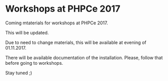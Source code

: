 # Workshops at PHPCe 2017

Coming mtaterials for workshops at PHPCe 2017.

This will be updated.

Due to need to change materials, this will be available at evening of 01.11.2017.

There will be available documentation of the installation. 
Please, follow that before going to workshops.

Stay tuned ;)
